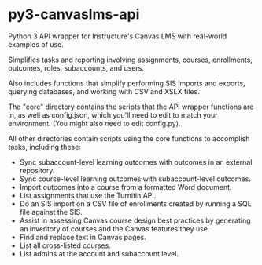 # py3-canvaslms-api
Python 3 API wrapper for Instructure's Canvas LMS with real-world examples of use.

Simplifies tasks and reporting involving assignments, courses, enrollments, outcomes, roles, subaccounts, and users.

Also includes functions that simplify performing SIS imports and exports, querying databases, and working with CSV and XSLX files.

The "core" directory contains the scripts that the API wrapper functions are in, as well as config.json, which you'll need to edit to match your environment. (You might also need to edit config.py). 

All other directories contain scripts using the core functions to accomplish tasks, including these:

* Sync subaccount-level learning outcomes with outcomes in an external repository.
* Sync course-level learning outcomes with subaccount-level outcomes.
* Import outcomes into a course from a formatted Word document.
* List assignments that use the Turnitin API.
* Do an SIS import on a CSV file of enrollments created by running a SQL file against the SIS.
* Assist in assessing Canvas course design best practices by generating an inventory of courses and the Canvas features they use.
* Find and replace text in Canvas pages.
* List all cross-listed courses.
* List admins at the account and subaccount level.
